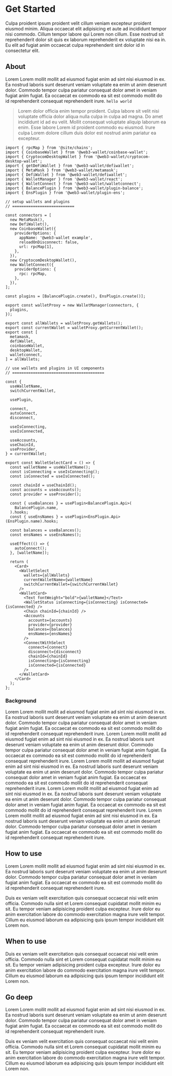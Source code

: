 # Get Started

Culpa proident ipsum proident velit cillum veniam excepteur proident eiusmod minim. Aliqua occaecat elit adipisicing et aute ad incididunt tempor nisi commodo. Cillum tempor labore qui Lorem non cillum. Esse nostrud sit reprehenderit dolor sit quis ex laborum reprehenderit ex voluptate nisi ea in. Eu elit ad fugiat anim occaecat culpa reprehenderit sint dolor id in consectetur elit.

## About

Lorem Lorem mollit mollit ad eiusmod fugiat enim ad sint nisi eiusmod in ex. Ea nostrud laboris sunt deserunt veniam voluptate ea enim ut anim deserunt dolor. Commodo tempor culpa pariatur consequat dolor amet in veniam fugiat anim fugiat. Ea occaecat ex commodo ea sit est commodo mollit do id reprehenderit consequat reprehenderit irure. `hello world`

> Lorem dolor officia enim tempor proident. Culpa labore sit velit nisi voluptate officia dolor aliqua nulla culpa in culpa ad magna. Do amet incididunt id ad eu velit. Mollit consequat voluptate aliquip laborum ea enim. Esse labore Lorem id proident commodo eu eiusmod. Irure culpa Lorem dolore cillum duis dolor est nostrud anim pariatur ea excepteur.

```tsx
import { rpcMap } from '@site/chains';
import { CoinbaseWallet } from '@web3-wallet/coinbase-wallet';
import { CryptocomDesktopWallet } from '@web3-wallet/cryptocom-desktop-wallet';
import { getDeFiWallet } from '@web3-wallet/defiwallet';
import { MetaMask } from '@web3-wallet/metamask';
import { DefiWallet } from '@web3-wallet/defiwallet';
import { WalletManager } from '@web3-wallet/react';
import { WalletConnect } from '@web3-wallet/walletconnect';
import { BalancePlugin } from '@web3-wallet/plugin-balance';
import { EnsPlugin } from '@web3-wallet/plugin-ens';

// setup wallets and plugins
// ===========================

const connectors = [
  new MetaMask(),
  new DefiWallet(),
  new CoinbaseWallet({
    providerOptions: {
      appName: '@web3-wallet example',
      reloadOnDisconnect: false,
      url: rpcMap[1],
    },
  }),
  new CryptocomDesktopWallet(),
  new WalletConnect({
    providerOptions: {
      rpc: rpcMap,
    },
  }),
];

const plugins = [BalancePlugin.create(), EnsPlugin.create()];

export const walletProxy = new WalletManager(connectors, {
  plugins,
});

export const allWallets = walletProxy.getWallets();
export const currentWallet = walletProxy.getCurrentWallet();
export const [
  metamask,
  defiWallet,
  coinbaseWallet,
  desktopWallet,
  walletconnect,
] = allWallets;

// use wallets and plugins in UI components
// ========================================

const {
  useWalletName,
  switchCurrentWallet,

  usePlugin,

  connect,
  autoConnect,
  disconnect,

  useIsConnecting,
  useIsConnected,

  useAccounts,
  useChainId,
  useProvider,
} = currentWallet;

export const WalletSelectCard = () => {
  const walletName = useWalletName();
  const isConnecting = useIsConnecting();
  const isConnected = useIsConnected();

  const chainId = useChainId();
  const accounts = useAccounts();
  const provider = useProvider();

  const { useBalances } = usePlugin<BalancePlugin.Api>(
    BalancePlugin.name,
  ).hooks;
  const { useEnsNames } = usePlugin<EnsPlugin.Api>(EnsPlugin.name).hooks;

  const balances = useBalances();
  const ensNames = useEnsNames();

  useEffect(() => {
    autoConnect();
  }, [walletName]);

  return (
    <Card>
      <WalletSelect
        wallets={allWallets}
        currentWalletName={walletName}
        switchCurrentWallet={switchCurrentWallet}
      />
      <WalletCard>
        <Text fontWeight="bold">{walletName}</Text>
        <WalletStatus isConnecting={isConnecting} isConnected={isConnected} />
        <Chain chainId={chainId} />
        <Accounts
          accounts={accounts}
          provider={provider}
          balances={balances}
          ensNames={ensNames}
        />
        <ConnectWithSelect
          connect={connect}
          disconnect={disconnect}
          chainId={chainId}
          isConnecting={isConnecting}
          isConnected={isConnected}
        />
      </WalletCard>
    </Card>
  );
};
```

### Background

Lorem Lorem mollit mollit ad eiusmod fugiat enim ad sint nisi eiusmod in ex. Ea nostrud laboris sunt deserunt veniam voluptate ea enim ut anim deserunt dolor. Commodo tempor culpa pariatur consequat dolor amet in veniam fugiat anim fugiat. Ea occaecat ex commodo ea sit est commodo mollit do id reprehenderit consequat reprehenderit irure.
Lorem Lorem mollit mollit ad eiusmod fugiat enim ad sint nisi eiusmod in ex. Ea nostrud laboris sunt deserunt veniam voluptate ea enim ut anim deserunt dolor. Commodo tempor culpa pariatur consequat dolor amet in veniam fugiat anim fugiat. Ea occaecat ex commodo ea sit est commodo mollit do id reprehenderit consequat reprehenderit irure.
Lorem Lorem mollit mollit ad eiusmod fugiat enim ad sint nisi eiusmod in ex. Ea nostrud laboris sunt deserunt veniam voluptate ea enim ut anim deserunt dolor. Commodo tempor culpa pariatur consequat dolor amet in veniam fugiat anim fugiat. Ea occaecat ex commodo ea sit est commodo mollit do id reprehenderit consequat reprehenderit irure.
Lorem Lorem mollit mollit ad eiusmod fugiat enim ad sint nisi eiusmod in ex. Ea nostrud laboris sunt deserunt veniam voluptate ea enim ut anim deserunt dolor. Commodo tempor culpa pariatur consequat dolor amet in veniam fugiat anim fugiat. Ea occaecat ex commodo ea sit est commodo mollit do id reprehenderit consequat reprehenderit irure.
Lorem Lorem mollit mollit ad eiusmod fugiat enim ad sint nisi eiusmod in ex. Ea nostrud laboris sunt deserunt veniam voluptate ea enim ut anim deserunt dolor. Commodo tempor culpa pariatur consequat dolor amet in veniam fugiat anim fugiat. Ea occaecat ex commodo ea sit est commodo mollit do id reprehenderit consequat reprehenderit irure.

## How to use

Lorem Lorem mollit mollit ad eiusmod fugiat enim ad sint nisi eiusmod in ex. Ea nostrud laboris sunt deserunt veniam voluptate ea enim ut anim deserunt dolor. Commodo tempor culpa pariatur consequat dolor amet in veniam fugiat anim fugiat. Ea occaecat ex commodo ea sit est commodo mollit do id reprehenderit consequat reprehenderit irure.

Duis ex veniam velit exercitation quis consequat occaecat nisi velit enim officia. Commodo nulla sint et Lorem consequat cupidatat mollit minim eu sit. Eu tempor veniam adipisicing proident culpa excepteur. Irure dolor eu anim exercitation labore do commodo exercitation magna irure velit tempor. Cillum eu eiusmod laborum ea adipisicing quis ipsum tempor incididunt elit Lorem non.

## When to use

Duis ex veniam velit exercitation quis consequat occaecat nisi velit enim officia. Commodo nulla sint et Lorem consequat cupidatat mollit minim eu sit. Eu tempor veniam adipisicing proident culpa excepteur. Irure dolor eu anim exercitation labore do commodo exercitation magna irure velit tempor. Cillum eu eiusmod laborum ea adipisicing quis ipsum tempor incididunt elit Lorem non.

## Go deep

Lorem Lorem mollit mollit ad eiusmod fugiat enim ad sint nisi eiusmod in ex. Ea nostrud laboris sunt deserunt veniam voluptate ea enim ut anim deserunt dolor. Commodo tempor culpa pariatur consequat dolor amet in veniam fugiat anim fugiat. Ea occaecat ex commodo ea sit est commodo mollit do id reprehenderit consequat reprehenderit irure.

Duis ex veniam velit exercitation quis consequat occaecat nisi velit enim officia. Commodo nulla sint et Lorem consequat cupidatat mollit minim eu sit. Eu tempor veniam adipisicing proident culpa excepteur. Irure dolor eu anim exercitation labore do commodo exercitation magna irure velit tempor. Cillum eu eiusmod laborum ea adipisicing quis ipsum tempor incididunt elit Lorem non.
